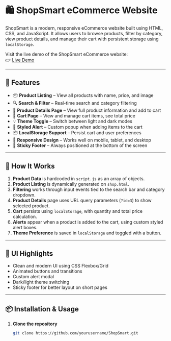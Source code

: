 # 🛍️ ShopSmart eCommerce Website

ShopSmart is a modern, responsive eCommerce website built using HTML, CSS, and JavaScript. It allows users to browse products, filter by category, view product details, and manage their cart with persistent storage using `localStorage`.

Visit the live demo of the ShopSmart eCommerce website:  
👉 [Live Demo](https://yoursite.netlify.app)

---

## 🚀 Features

- 📦 **Product Listing** – View all products with name, price, and image
- 🔍 **Search & Filter** – Real-time search and category filtering
- 📄 **Product Details Page** – View full product information and add to cart
- 🛒 **Cart Page** – View and manage cart items, see total price
- 💡 **Theme Toggle** – Switch between light and dark modes
- 🔔 **Styled Alert** – Custom popup when adding items to the cart
- 📦 **LocalStorage Support** – Persist cart and user preferences
- 📱 **Responsive Design** – Works well on mobile, tablet, and desktop
- 📌 **Sticky Footer** – Always positioned at the bottom of the screen

---

## 🧩 How It Works

1. **Product Data** is hardcoded in `script.js` as an array of objects.
2. **Product Listing** is dynamically generated on `shop.html`.
3. **Filtering** works through input events tied to the search bar and category dropdown.
4. **Product Details** page uses URL query parameters (`?id=3`) to show selected product.
5. **Cart** persists using `localStorage`, with quantity and total price calculation.
6. **Alerts** appear when a product is added to the cart, using custom styled alert boxes.
7. **Theme Preference** is saved in `localStorage` and toggled with a button.

---

## 🎨 UI Highlights

- Clean and modern UI using CSS Flexbox/Grid
- Animated buttons and transitions
- Custom alert modal
- Dark/light theme switching
- Sticky footer for better layout on short pages

---

## 📦 Installation & Usage

1. **Clone the repository**
   ```bash
   git clone https://github.com/yourusername/ShopSmart.git
   ```
